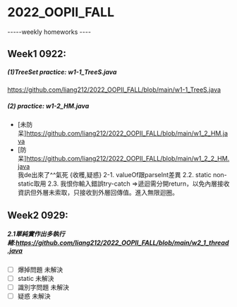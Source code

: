 # 2022_OOPII_FALL
-----weekly homeworks ----
## Week1 0922:
##### (1)TreeSet practice:  w1-1_TreeS.java
https://github.com/liang212/2022_OOPII_FALL/blob/main/w1-1_TreeS.java
##### (2) practice:  w1-2_HM.java
* [未防呆]https://github.com/liang212/2022_OOPII_FALL/blob/main/w1_2_HM.java
* [防呆]https://github.com/liang212/2022_OOPII_FALL/blob/main/w1_2_2_HM.java  
    我de出來了^^氣死
{收穫,疑惑}
2-1. valueOf跟parseInt差異
2.2. static non-static取用
2.3. 我恨你輸入錯誤try-catch =>遞迴需分開return，以免內層接收資訊但外層未索取，只接收到外層回傳值。進入無限迴圈。

## Week2 0929:
##### 2.1單純實作出多執行緒:https://github.com/liang212/2022_OOPII_FALL/blob/main/w2_1_thread.java
- [ ] 爆掉問題 未解決
- [ ] static 未解決
- [ ] 識別字問題 未解決
- [ ] 疑惑 未解決
